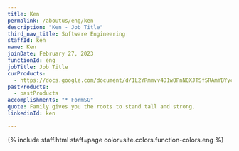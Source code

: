 ```yaml
---
title: Ken
permalink: /aboutus/eng/ken
description: "Ken - Job Title"
third_nav_title: Software Engineering
staffId: ken
name: Ken
joinDate: February 27, 2023
functionId: eng
jobTitle: Job Title
curProducts:
  - https://docs.google.com/document/d/1L2YRmmvv4D1w8PnNOXJTSfSRAmYBYycFD8jh9bsTm-Q/edit
pastProducts:
  - pastProducts
accomplishments: "* FormSG"
quote: Family gives you the roots to stand tall and strong.
linkedinId: ken

---
```


{% include staff.html staff=page color=site.colors.function-colors.eng %}
